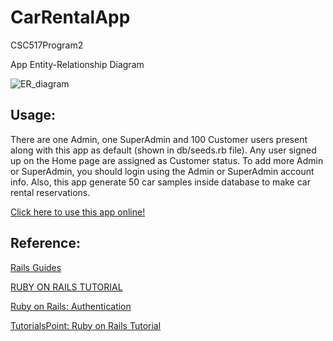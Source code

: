 # CarRentalApp
CSC517Program2

App Entity-Relationship Diagram

![ER_diagram](https://github.ncsu.edu/sli41/CarRentalApp/blob/master/ER_Diagram/relationship.png)


## Usage:

There are one Admin, one SuperAdmin and 100 Customer users present along with this app as default (shown in db/seeds.rb file). Any user signed up on the Home page are assigned as Customer status. To add more Admin or SuperAdmin, you should login using the Admin or SuperAdmin account info. Also, this app generate 50 car samples inside database to make car rental reservations.

[Click here to use this app online!](https://car-rental-app-2017.herokuapp.com/)

## Reference:
[Rails Guides](http://guides.rubyonrails.org)

[RUBY ON RAILS TUTORIAL](https://www.railstutorial.org)

[Ruby on Rails: Authentication](https://www.codecademy.com/courses/rails-auth/)

[TutorialsPoint: Ruby on Rails Tutorial](https://www.tutorialspoint.com//ruby-on-rails/index.htm)

